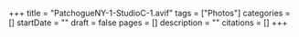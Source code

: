 +++
title = "PatchogueNY-1-StudioC-1.avif"
tags = ["Photos"]
categories = []
startDate = ""
draft = false
pages = []
description = ""
citations = []
+++
